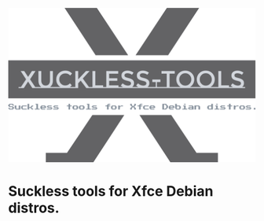 <div class="info">
    <p align='center'>
        <img src="https://raw.githubusercontent.com/dotSIS/xuckless-tools/main/logo.svg">
    </p>
</div>

# Suckless tools for Xfce Debian distros.

